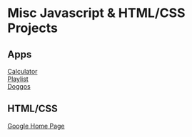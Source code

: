# Misc Javascript & HTML/CSS Projects  
## Apps  
[Calculator](https://jsfiddle.net/awexli/c1fnp02j/)  
[Playlist](https://jsfiddle.net/awexli/c1fnp02j/)  
[Doggos](https://jsfiddle.net/awexli/gazqpfjw/)  
## HTML/CSS  
[Google Home Page](https://jsfiddle.net/awexli/Lpsb9jwe/)
